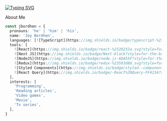 [![Typing SVG](https://readme-typing-svg.herokuapp.com?font=Source+Sans+Pro&multiline=true&height=60&lines=Hi%2C+I+am+Joy+Bordhen;Software+Engineer)](https://git.io/typing-svg)

About Me

```typescript
const jbordhen = {
  pronouns: 'he' | 'him' | 'his',
  name: 'Joy Bordhen',
  languages: [![TypeScript](https://img.shields.io/badge/typescript-%23007ACC.svg?style=for-the-badge&logo=typescript&logoColor=white), ![JavaScript](https://img.shields.io/badge/javascript-%23323330.svg?style=for-the-badge&logo=javascript&logoColor=%23F7DF1E), ![HTML5](https://img.shields.io/badge/html5-%23E34F26.svg?style=for-the-badge&logo=html5&logoColor=white), ![CSS3](https://img.shields.io/badge/css3-%231572B6.svg?style=for-the-badge&logo=css3&logoColor=white), ![Markdown](https://img.shields.io/badge/markdown-%23000000.svg?style=for-the-badge&logo=markdown&logoColor=white), ![Java](https://img.shields.io/badge/java-%23ED8B00.svg?style=for-the-badge&logo=java&logoColor=white)],
  tools: [
    ![React](https://img.shields.io/badge/react-%2320232a.svg?style=for-the-badge&logo=react&logoColor=%2361DAFB),
    ![Next JS](https://img.shields.io/badge/Next-black?style=for-the-badge&logo=next.js&logoColor=white),
    ![NodeJS](https://img.shields.io/badge/node.js-6DA55F?style=for-the-badge&logo=node.js&logoColor=white),
    ![Redux](https://img.shields.io/badge/redux-%23593d88.svg?style=for-the-badge&logo=redux&logoColor=white),
    ![Styled Components](https://img.shields.io/badge/styled--components-DB7093?style=for-the-badge&logo=styled-components&logoColor=white),
    ![React Query](https://img.shields.io/badge/-React%20Query-FF4154?style=for-the-badge&logo=react%20query&logoColor=white),![React Router](https://img.shields.io/badge/React_Router-CA4245?style=for-the-badge&logo=react-router&logoColor=white)
  ],
  interests: [
    'Programming',
    'Reading articles',
    'Video games',
    'Movie',
    'Tv series',
  ],
}
```

<!--
**Jbordhen/jbordhen** is a ✨ _special_ ✨ repository because its `README.md` (this file) appears on your GitHub profile.

Here are some ideas to get you started:

- 🔭 I’m currently working on ...
- 🌱 I’m currently learning ...
- 👯 I’m looking to collaborate on ...
- 🤔 I’m looking for help with ...
- 💬 Ask me about ...
- 📫 How to reach me: ...
- 😄 Pronouns: ...
- ⚡ Fun fact: ...
-->
